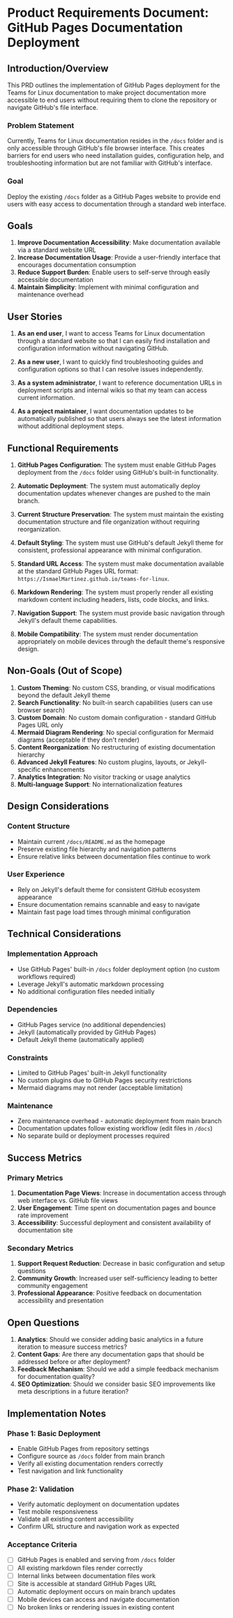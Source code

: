 # Product Requirements Document: GitHub Pages Documentation Deployment

<!-- toc -->

## Introduction/Overview

This PRD outlines the implementation of GitHub Pages deployment for the Teams for Linux documentation to make project documentation more accessible to end users without requiring them to clone the repository or navigate GitHub's file interface.

### Problem Statement
Currently, Teams for Linux documentation resides in the `/docs` folder and is only accessible through GitHub's file browser interface. This creates barriers for end users who need installation guides, configuration help, and troubleshooting information but are not familiar with GitHub's interface.

### Goal
Deploy the existing `/docs` folder as a GitHub Pages website to provide end users with easy access to documentation through a standard web interface.

## Goals

1. **Improve Documentation Accessibility**: Make documentation available via a standard website URL
2. **Increase Documentation Usage**: Provide a user-friendly interface that encourages documentation consumption
3. **Reduce Support Burden**: Enable users to self-serve through easily accessible documentation
4. **Maintain Simplicity**: Implement with minimal configuration and maintenance overhead

## User Stories

1. **As an end user**, I want to access Teams for Linux documentation through a standard website so that I can easily find installation and configuration information without navigating GitHub.

2. **As a new user**, I want to quickly find troubleshooting guides and configuration options so that I can resolve issues independently.

3. **As a system administrator**, I want to reference documentation URLs in deployment scripts and internal wikis so that my team can access current information.

4. **As a project maintainer**, I want documentation updates to be automatically published so that users always see the latest information without additional deployment steps.

## Functional Requirements

1. **GitHub Pages Configuration**: The system must enable GitHub Pages deployment from the `/docs` folder using GitHub's built-in functionality.

2. **Automatic Deployment**: The system must automatically deploy documentation updates whenever changes are pushed to the main branch.

3. **Current Structure Preservation**: The system must maintain the existing documentation structure and file organization without requiring reorganization.

4. **Default Styling**: The system must use GitHub's default Jekyll theme for consistent, professional appearance with minimal configuration.

5. **Standard URL Access**: The system must make documentation available at the standard GitHub Pages URL format: `https://IsmaelMartinez.github.io/teams-for-linux`.

6. **Markdown Rendering**: The system must properly render all existing markdown content including headers, lists, code blocks, and links.

7. **Navigation Support**: The system must provide basic navigation through Jekyll's default theme capabilities.

8. **Mobile Compatibility**: The system must render documentation appropriately on mobile devices through the default theme's responsive design.

## Non-Goals (Out of Scope)

1. **Custom Theming**: No custom CSS, branding, or visual modifications beyond the default Jekyll theme
2. **Search Functionality**: No built-in search capabilities (users can use browser search)
3. **Custom Domain**: No custom domain configuration - standard GitHub Pages URL only
4. **Mermaid Diagram Rendering**: No special configuration for Mermaid diagrams (acceptable if they don't render)
5. **Content Reorganization**: No restructuring of existing documentation hierarchy
6. **Advanced Jekyll Features**: No custom plugins, layouts, or Jekyll-specific enhancements
7. **Analytics Integration**: No visitor tracking or usage analytics
8. **Multi-language Support**: No internationalization features

## Design Considerations

### Content Structure
- Maintain current `/docs/README.md` as the homepage
- Preserve existing file hierarchy and navigation patterns
- Ensure relative links between documentation files continue to work

### User Experience
- Rely on Jekyll's default theme for consistent GitHub ecosystem appearance
- Ensure documentation remains scannable and easy to navigate
- Maintain fast page load times through minimal configuration

## Technical Considerations

### Implementation Approach
- Use GitHub Pages' built-in `/docs` folder deployment option (no custom workflows required)
- Leverage Jekyll's automatic markdown processing
- No additional configuration files needed initially

### Dependencies
- GitHub Pages service (no additional dependencies)
- Jekyll (automatically provided by GitHub Pages)
- Default Jekyll theme (automatically applied)

### Constraints
- Limited to GitHub Pages' built-in Jekyll functionality
- No custom plugins due to GitHub Pages security restrictions
- Mermaid diagrams may not render (acceptable limitation)

### Maintenance
- Zero maintenance overhead - automatic deployment from main branch
- Documentation updates follow existing workflow (edit files in `/docs`)
- No separate build or deployment processes required

## Success Metrics

### Primary Metrics
1. **Documentation Page Views**: Increase in documentation access through web interface vs. GitHub file views
2. **User Engagement**: Time spent on documentation pages and bounce rate improvement
3. **Accessibility**: Successful deployment and consistent availability of documentation site

### Secondary Metrics
1. **Support Request Reduction**: Decrease in basic configuration and setup questions
2. **Community Growth**: Increased user self-sufficiency leading to better community engagement
3. **Professional Appearance**: Positive feedback on documentation accessibility and presentation

## Open Questions

1. **Analytics**: Should we consider adding basic analytics in a future iteration to measure success metrics?
2. **Content Gaps**: Are there any documentation gaps that should be addressed before or after deployment?
3. **Feedback Mechanism**: Should we add a simple feedback mechanism for documentation quality?
4. **SEO Optimization**: Should we consider basic SEO improvements like meta descriptions in a future iteration?

## Implementation Notes

### Phase 1: Basic Deployment
- Enable GitHub Pages from repository settings
- Configure source as `/docs` folder from main branch
- Verify all existing documentation renders correctly
- Test navigation and link functionality

### Phase 2: Validation
- Verify automatic deployment on documentation updates
- Test mobile responsiveness
- Validate all existing content accessibility
- Confirm URL structure and navigation work as expected

### Acceptance Criteria
- [ ] GitHub Pages is enabled and serving from `/docs` folder
- [ ] All existing markdown files render correctly
- [ ] Internal links between documentation files work
- [ ] Site is accessible at standard GitHub Pages URL
- [ ] Automatic deployment occurs on main branch updates
- [ ] Mobile devices can access and navigate documentation
- [ ] No broken links or rendering issues in existing content